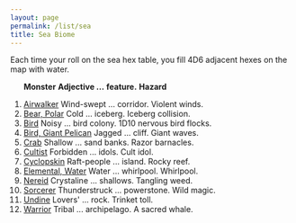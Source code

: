 ```yaml
---
layout: page
permalink: /list/sea
title: Sea Biome
---
```


Each time your roll on the sea hex table, you fill 4D6 adjacent hexes on the map with water.
<br>

&nbsp; &nbsp; &nbsp; <span class="a">**Monster**</span> <span class="bb">**Adjective ...**</span> <span class="cc">**feature.**</span> **Hazard**

1. <span class="a">[Airwalker](/monsters/airwalker)</span> <span class="b">Wind-swept ...</span>  <span class="c">corridor.</span> <span class="d">Violent winds.</span>
1. <span class="a">[Bear, Polar](/monsters/bear-polar)</span> <span class="b">Cold ...</span>  <span class="c">iceberg.</span> <span class="d">Iceberg collision.</span>
1. <span class="a">[Bird](/monsters/bird)</span> <span class="b">Noisy ...</span>  <span class="c">bird colony.</span> <span class="d">1D10 nervous bird flocks.</span>
1. <span class="a">[Bird, Giant Pelican](/monsters/pelican)</span> <span class="b">Jagged ...</span>  <span class="c">cliff.</span> <span class="d">Giant waves.</span>
1. <span class="a">[Crab](/monsters/crab)</span> <span class="b">Shallow ...</span>  <span class="c">sand banks.</span> <span class="d">Razor barnacles.</span>
1. <span class="a">[Cultist](/monsters/cultist)</span> <span class="b">Forbidden ...</span>  <span class="c">idols.</span> <span class="d">Cult idol.</span>
1. <span class="a">[Cyclopskin](/monsters/cyclopskin)</span> <span class="b">Raft-people ...</span>  <span class="c">island.</span> <span class="d">Rocky reef.</span>
1. <span class="a">[Elemental, Water](/monsters/elemental-water)</span> <span class="b">Water ...</span>  <span class="c">whirlpool.</span> <span class="d">Whirlpool.</span>
1. <span class="a">[Nereid](/monsters/nereid)</span> <span class="b">Crystaline ...</span>  <span class="c">shallows.</span> <span class="d">Tangling weed.</span>
1. <span class="a">[Sorcerer](/monsters/sorcerer)</span> <span class="b">Thunderstruck ...</span>  <span class="c">powerstone.</span> <span class="d">Wild magic.</span>
1. <span class="a">[Undine](/monsters/undine)</span> <span class="b">Lovers' ...</span>  <span class="c">rock.</span> <span class="d">Trinket toll.</span>
1. <span class="a">[Warrior](/monsters/warrior)</span> <span class="b">Tribal ...</span>  <span class="c">archipelago.</span> <span class="d">A sacred whale.</span>
